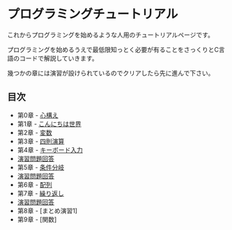 # プログラミングチュートリアル
これからプログラミングを始めるような人用のチュートリアルページです。

プログラミングを始めるうえで最低限知っとく必要が有ることをさっくりとC言語のコードで解説していきます。

幾つかの章には演習が設けられているのでクリアしたら先に進んで下さい。


## 目次
- 第0章 - [心構え](doc/00-ready.md)
- 第1章 - [こんにちは世界](doc/01-HelloWorld.md)
- 第2章 - [変数](doc/02-Value.md)
- 第3章 - [四則演算](doc/03-Math.md)
- 第4章 - [キーボード入力](doc/04-Input.md)
 -  [演習問題回答](doc/04-Answer.md)
- 第5章 - [条件分岐](doc/05-If.md)
 -  [演習問題回答](doc/05-Answer.md)
- 第6章 - [配列](doc/06-Array.md)
- 第7章 - [繰り返し](doc/07-Loop.md)
 -  [演習問題回答](doc/07-Answer.md)
- 第8章 - [まとめ演習1]
- 第9章 - [関数]

